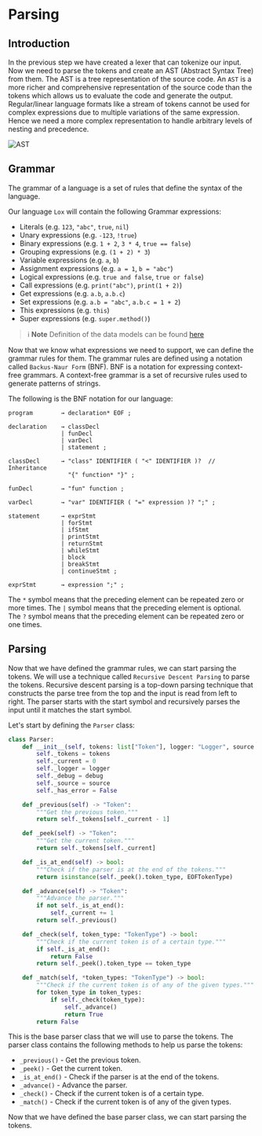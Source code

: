 # Parsing

## Introduction

In the previous step we have created a lexer that can tokenize our input. Now we need to parse the tokens and create an AST (Abstract Syntax Tree) from them. The AST is a tree representation of the source code.
An `AST` is a more richer and comprehensive representation of the source code than the tokens which allows us to evaluate the code and generate the output.
Regular/linear language formats like a stream of tokens cannot be used for complex expressions due to multiple variations of the same expression. Hence we need a more complex representation to handle arbitrary levels of nesting and precedence.

![AST](https://craftinginterpreters.com/image/representing-code/tree-evaluate.png)

## Grammar

The grammar of a language is a set of rules that define the syntax of the language.

Our language `Lox` will contain the following Grammar expressions:

- Literals (e.g. `123`, `"abc"`, `true`, `nil`)
- Unary expressions (e.g. `-123`, `!true`)
- Binary expressions (e.g. `1 + 2`, `3 * 4`, `true == false`)
- Grouping expressions (e.g. `(1 + 2) * 3`)
- Variable expressions (e.g. `a`, `b`)
- Assignment expressions (e.g. `a = 1`, `b = "abc"`)
- Logical expressions (e.g. `true and false`, `true or false`)
- Call expressions (e.g. `print("abc")`, `print(1 + 2)`)
- Get expressions (e.g. `a.b`, `a.b.c`)
- Set expressions (e.g. `a.b = "abc"`, `a.b.c = 1 + 2`)
- This expressions (e.g. `this`)
- Super expressions (e.g. `super.method()`)

> ℹ️  **Note**
> Definition of the data models can be found [here](https://github.com/FallenDeity/LoxInterpreter/blob/master/src/utils/expr.py)

Now that we know what expressions we need to support, we can define the grammar rules for them. The grammar rules are defined using a notation called `Backus-Naur Form` (BNF).
BNF is a notation for expressing context-free grammars. A context-free grammar is a set of recursive rules used to generate patterns of strings.

The following is the BNF notation for our language:

```bnf
program        → declaration* EOF ;

declaration    → classDecl
               | funDecl
               | varDecl
               | statement ;

classDecl      → "class" IDENTIFIER ( "<" IDENTIFIER )?  // Inheritance
                 "{" function* "}" ;

funDecl        → "fun" function ;

varDecl        → "var" IDENTIFIER ( "=" expression )? ";" ;

statement      → exprStmt
               | forStmt
               | ifStmt
               | printStmt
               | returnStmt
               | whileStmt
               | block
               | breakStmt
               | continueStmt ;  

exprStmt       → expression ";" ;
```

The `*` symbol means that the preceding element can be repeated zero or more times. The `|` symbol means that the preceding element is optional. The `?` symbol means that the preceding element can be repeated zero or one times.

## Parsing

Now that we have defined the grammar rules, we can start parsing the tokens. We will use a technique called `Recursive Descent Parsing` to parse the tokens. Recursive descent parsing is a top-down parsing technique that constructs the parse tree from the top and the input is read from left to right. The parser starts with the start symbol and recursively parses the input until it matches the start symbol.

Let's start by defining the `Parser` class:

```python
class Parser:
    def __init__(self, tokens: list["Token"], logger: "Logger", source: str, debug: bool = True) -> None:
        self._tokens = tokens
        self._current = 0
        self._logger = logger
        self._debug = debug
        self._source = source
        self._has_error = False

    def _previous(self) -> "Token":
        """Get the previous token."""
        return self._tokens[self._current - 1]

    def _peek(self) -> "Token":
        """Get the current token."""
        return self._tokens[self._current]

    def _is_at_end(self) -> bool:
        """Check if the parser is at the end of the tokens."""
        return isinstance(self._peek().token_type, EOFTokenType)

    def _advance(self) -> "Token":
        """Advance the parser."""
        if not self._is_at_end():
            self._current += 1
        return self._previous()

    def _check(self, token_type: "TokenType") -> bool:
        """Check if the current token is of a certain type."""
        if self._is_at_end():
            return False
        return self._peek().token_type == token_type

    def _match(self, *token_types: "TokenType") -> bool:
        """Check if the current token is of any of the given types."""
        for token_type in token_types:
            if self._check(token_type):
                self._advance()
                return True
        return False
```

This is the base parser class that we will use to parse the tokens. The parser class contains the following methods to help us parse the tokens:

- `_previous()` - Get the previous token.
- `_peek()` - Get the current token.
- `_is_at_end()` - Check if the parser is at the end of the tokens.
- `_advance()` - Advance the parser.
- `_check()` - Check if the current token is of a certain type.
- `_match()` - Check if the current token is of any of the given types.

Now that we have defined the base parser class, we can start parsing the tokens.  

